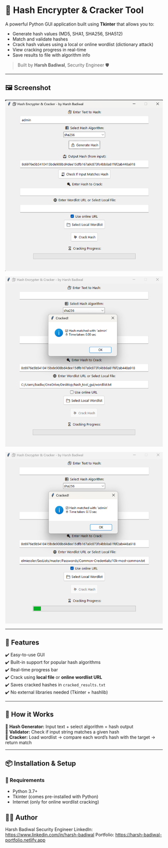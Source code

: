 # 🔐 Hash Encrypter & Cracker Tool

A powerful Python GUI application built using **Tkinter** that allows you to:

- Generate hash values (MD5, SHA1, SHA256, SHA512)
- Match and validate hashes
- Crack hash values using a local or online wordlist (dictionary attack)
- View cracking progress in real-time
- Save results to file with algorithm info

> Built by **Harsh Badiwal**, Security Engineer 🛡️

---

## 🖼️ Screenshot

![Demo Screenshot](hash_tool_gui/screenshots/hash_encryption.png)

![Demo Screenshot](hash_tool_gui/screenshots/hash_crack_local_wordlist.png)

![Demo Screenshot](hash_tool_gui/screenshots/hash_crack_online_wordlist.png)

---

## 🚀 Features

✔️ Easy-to-use GUI  
✔️ Built-in support for popular hash algorithms  
✔️ Real-time progress bar  
✔️ Crack using **local file** or **online wordlist URL**  
✔️ Saves cracked hashes in `cracked_results.txt`  
✔️ No external libraries needed (Tkinter + hashlib)

---

## 🧠 How it Works

🔹 **Hash Generator:** Input text + select algorithm = hash output  
🔹 **Validator:** Check if input string matches a given hash  
🔹 **Cracker:** Load wordlist → compare each word’s hash with the target → return match

---

## 📦 Installation & Setup

### 🔧 Requirements
- Python 3.7+
- Tkinter (comes pre-installed with Python)
- Internet (only for online wordlist cracking)

## 🧑‍💻 Author 
 Harsh Badiwal 
 Security Engineer
 LinkedIn: https://www.linkedin.com/in/harsh-badiwal
 Portfolio: https://harsh-badiwal-portfolio.netlify.app
